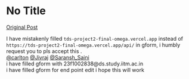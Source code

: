 # No Title

[Original Post](https://discourse.onlinedegree.iitm.ac.in/t/169029/480)

<p>I have mistakenly filled <code>tds-project2-final-omega.vercel.app</code> instead of <code>https://tds-project2-final-omega.vercel.app/api/</code> in gform, i humbly request you to pls accept this .<br>
<a class="mention" href="/u/carlton">@carlton</a> <a class="mention" href="/u/jivraj">@Jivraj</a> <a class="mention" href="/u/saransh_saini">@Saransh_Saini</a><br>
i have filled gform with 23f1002838@ds.study.iitm.ac.in<br>
i have filled gform for end point edit i hope this will work</p>